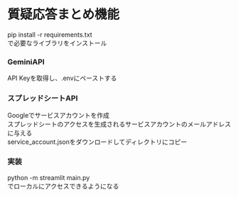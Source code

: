 <h1>質疑応答まとめ機能</h1>

pip install -r requirements.txt<br>
で必要なライブラリをインストール<br>

<h3>GeminiAPI</h3>
API Keyを取得し、.envにペーストする<br>

<h3>スプレッドシートAPI</h3>
Googleでサービスアカウントを作成<br>
スプレッドシートのアクセスを生成されるサービスアカウントのメールアドレスに与える<br>
service_account.jsonをダウンロードしてディレクトリにコピー<br>

<h3>実装</h3>
python -m streamlit main.py<br>
でローカルにアクセスできるようになる<br>
